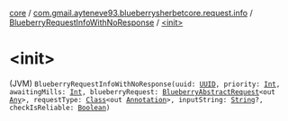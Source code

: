 [core](../../index.md) / [com.gmail.ayteneve93.blueberrysherbetcore.request.info](../index.md) / [BlueberryRequestInfoWithNoResponse](index.md) / [&lt;init&gt;](./-init-.md)

# &lt;init&gt;

(JVM) `BlueberryRequestInfoWithNoResponse(uuid: `[`UUID`](https://docs.oracle.com/javase/6/docs/api/java/util/UUID.html)`, priority: `[`Int`](https://kotlinlang.org/api/latest/jvm/stdlib/kotlin/-int/index.html)`, awaitingMills: `[`Int`](https://kotlinlang.org/api/latest/jvm/stdlib/kotlin/-int/index.html)`, blueberryRequest: `[`BlueberryAbstractRequest`](../../com.gmail.ayteneve93.blueberrysherbetcore.request/-blueberry-abstract-request/index.md)`<out `[`Any`](https://kotlinlang.org/api/latest/jvm/stdlib/kotlin/-any/index.html)`>, requestType: `[`Class`](https://docs.oracle.com/javase/6/docs/api/java/lang/Class.html)`<out `[`Annotation`](https://kotlinlang.org/api/latest/jvm/stdlib/kotlin/-annotation/index.html)`>, inputString: `[`String`](https://kotlinlang.org/api/latest/jvm/stdlib/kotlin/-string/index.html)`?, checkIsReliable: `[`Boolean`](https://kotlinlang.org/api/latest/jvm/stdlib/kotlin/-boolean/index.html)`)`